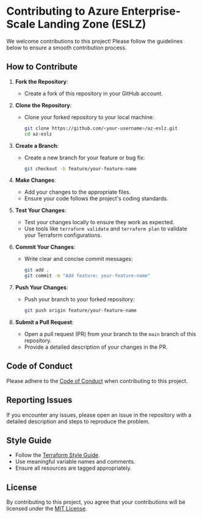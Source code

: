 # Contributing to Azure Enterprise-Scale Landing Zone (ESLZ)

We welcome contributions to this project! Please follow the guidelines below to ensure a smooth contribution process.

## How to Contribute

1. **Fork the Repository**:
   - Create a fork of this repository in your GitHub account.

2. **Clone the Repository**:
   - Clone your forked repository to your local machine:
     ```bash
     git clone https://github.com/<your-username>/az-eslz.git
     cd az-eslz
     ```

3. **Create a Branch**:
   - Create a new branch for your feature or bug fix:
     ```bash
     git checkout -b feature/your-feature-name
     ```

4. **Make Changes**:
   - Add your changes to the appropriate files.
   - Ensure your code follows the project's coding standards.

5. **Test Your Changes**:
   - Test your changes locally to ensure they work as expected.
   - Use tools like `terraform validate` and `terraform plan` to validate your Terraform configurations.

6. **Commit Your Changes**:
   - Write clear and concise commit messages:
     ```bash
     git add .
     git commit -m "Add feature: your-feature-name"
     ```

7. **Push Your Changes**:
   - Push your branch to your forked repository:
     ```bash
     git push origin feature/your-feature-name
     ```

8. **Submit a Pull Request**:
   - Open a pull request (PR) from your branch to the `main` branch of this repository.
   - Provide a detailed description of your changes in the PR.

## Code of Conduct

Please adhere to the [Code of Conduct](CODE_OF_CONDUCT.md) when contributing to this project.

## Reporting Issues

If you encounter any issues, please open an issue in the repository with a detailed description and steps to reproduce the problem.

## Style Guide

- Follow the [Terraform Style Guide](https://www.terraform.io/docs/language/syntax/style.html).
- Use meaningful variable names and comments.
- Ensure all resources are tagged appropriately.

## License

By contributing to this project, you agree that your contributions will be licensed under the [MIT License](LICENSE).